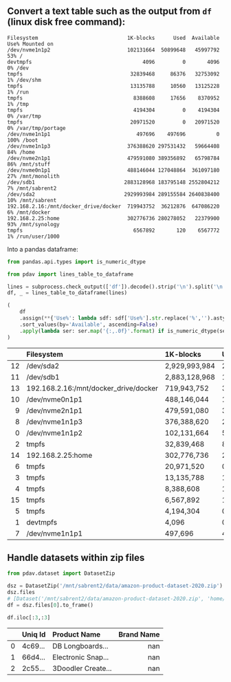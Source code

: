 ## Convert a text table such as the output from `df` (linux disk free command):

```
Filesystem                             1K-blocks      Used  Available Use% Mounted on
/dev/nvme1n1p2                         102131664  50899648   45997792  53% /
devtmpfs                                    4096         0       4096   0% /dev
tmpfs                                   32839468     86376   32753092   1% /dev/shm
tmpfs                                   13135788     10560   13125228   1% /run
tmpfs                                    8388608     17656    8370952   1% /tmp
tmpfs                                    4194304         0    4194304   0% /var/tmp
tmpfs                                   20971520         0   20971520   0% /var/tmp/portage
/dev/nvme1n1p1                            497696    497696          0 100% /boot
/dev/nvme1n1p3                         376388620 297531432   59664408  84% /home
/dev/nvme2n1p1                         479591080 389356892   65798784  86% /mnt/stuff
/dev/nvme0n1p1                         488146044 127048864  361097180  27% /mnt/monolith
/dev/sdb1                             2883128968 183795148 2552804212   7% /mnt/sabrent2
/dev/sda2                             2929993984 289155584 2640838400  10% /mnt/sabrent
192.168.2.16:/mnt/docker_drive/docker  719943752  36212876  647086220   6% /mnt/docker
192.168.2.25:home                      302776736 280278052   22379900  93% /mnt/synology
tmpfs                                    6567892       120    6567772   1% /run/user/1000
```

Into a pandas dataframe:

```python
from pandas.api.types import is_numeric_dtype

from pdav import lines_table_to_dataframe

lines = subprocess.check_output(['df']).decode().strip('\n').split('\n')
df, _ = lines_table_to_dataframe(lines)

(
    df
    .assign(**{'Use%': lambda sdf: sdf['Use%'].str.replace('%','').astype(int)})
    .sort_values(by='Available', ascending=False)
    .apply(lambda ser: ser.map('{:,.0f}'.format) if is_numeric_dtype(ser) else ser)
)
```

|    | Filesystem                            | 1K-blocks     | Used        | Available     |   Use% | Mounted on       |
|---:|:--------------------------------------|:--------------|:------------|:--------------|-------:|:-----------------|
| 12 | /dev/sda2                             | 2,929,993,984 | 289,155,584 | 2,640,838,400 |     10 | /mnt/sabrent     |
| 11 | /dev/sdb1                             | 2,883,128,968 | 183,795,148 | 2,552,804,212 |      7 | /mnt/sabrent2    |
| 13 | 192.168.2.16:/mnt/docker_drive/docker | 719,943,752   | 36,217,096  | 647,082,000   |      6 | /mnt/docker      |
| 10 | /dev/nvme0n1p1                        | 488,146,044   | 127,048,864 | 361,097,180   |     27 | /mnt/monolith    |
|  9 | /dev/nvme2n1p1                        | 479,591,080   | 389,356,892 | 65,798,784    |     86 | /mnt/stuff       |
|  8 | /dev/nvme1n1p3                        | 376,388,620   | 297,533,008 | 59,662,832    |     84 | /home            |
|  0 | /dev/nvme1n1p2                        | 102,131,664   | 50,899,648  | 45,997,792    |     53 | /                |
|  2 | tmpfs                                 | 32,839,468    | 86,376      | 32,753,092    |      1 | /dev/shm         |
| 14 | 192.168.2.25:home                     | 302,776,736   | 280,278,052 | 22,379,900    |     93 | /mnt/synology    |
|  6 | tmpfs                                 | 20,971,520    | 0           | 20,971,520    |      0 | /var/tmp/portage |
|  3 | tmpfs                                 | 13,135,788    | 10,560      | 13,125,228    |      1 | /run             |
|  4 | tmpfs                                 | 8,388,608     | 17,656      | 8,370,952     |      1 | /tmp             |
| 15 | tmpfs                                 | 6,567,892     | 120         | 6,567,772     |      1 | /run/user/1000   |
|  5 | tmpfs                                 | 4,194,304     | 0           | 4,194,304     |      0 | /var/tmp         |
|  1 | devtmpfs                              | 4,096         | 0           | 4,096         |      0 | /dev             |
|  7 | /dev/nvme1n1p1                        | 497,696       | 497,696     | 0             |    100 | /boot            |


## Handle datasets within zip files

```python
from pdav.dataset import DatasetZip

dsz = DatasetZip('/mnt/sabrent2/data/amazon-product-dataset-2020.zip')
dsz.files
# [Dataset('/mnt/sabrent2/data/amazon-product-dataset-2020.zip', 'home/sdf/marketing_sample_for_amazon_com-ecommerce__20200101_20200131__10k_data.csv')]
df = dsz.files[0].to_frame()

df.iloc[:3,:3]
```

|    | Uniq Id                          | Product Name  |   Brand Name |
|---:|:---------------------------------|:--------------|-------------:|
|  0 | 4c69... | DB Longboards...                                        |          nan |
|  1 | 66d4... | Electronic Snap...                   |          nan |
|  2 | 2c55... | 3Doodler Create... |          nan |
